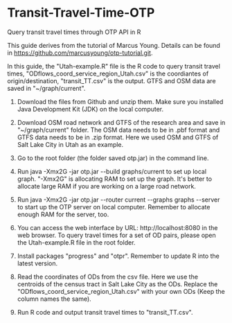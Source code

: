 # Transit-Travel-Time-OTP
Query transit travel times through OTP API in R

This guide derives from the tutorial of Marcus Young. Details can be found in https://github.com/marcusyoung/otp-tutorial.git. 

In this guide, the "Utah-example.R" file is the R code to query transit travel times, "ODflows_coord_service_region_Utah.csv" is the coordiantes of origin/destination, "transit_TT.csv" is the output. GTFS and OSM data are saved in "~/graph/current".

1. Download the files from Github and unzip them. Make sure you installed Java Development Kit (JDK) on the local computer. 

2. Download OSM road network and GTFS of the research area and save in "~/graph/current" folder. The OSM data needs to be in .pbf format and GTFS data needs to be in .zip format. Here we used OSM and GTFS of Salt Lake City in Utah as an example.

3. Go to the root folder (the folder saved otp.jar) in the command line.

4. Run java -Xmx2G -jar otp.jar --build graphs/current to set up local graph. "-Xmx2G" is allocating RAM to set up the graph. It's better to allocate large RAM if you are working on a large road network.

5. Run java -Xmx2G -jar otp.jar --router current --graphs graphs --server to start up the OTP server on local computer. Remember to allocate enough RAM for the server, too.

6. You can access the web interface by URL: http://localhost:8080 in the web browser. To query travel times for a set of OD pairs, please open the Utah-example.R file in the root folder.

7. Install packages "progress" and "otpr". Remember to update R into the latest version.

8. Read the coordinates of ODs from the csv file. Here we use the centroids of the census tract in Salt Lake City as the ODs. Replace the "ODflows_coord_service_region_Utah.csv" with your own ODs (Keep the column names the same).

9. Run R code and output transit travel times to "transit_TT.csv".

